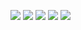 ![](http://github-profile-summary-cards.vercel.app/api/cards/profile-details?username=axsecq&theme=solarized_dark)
![](http://github-profile-summary-cards.vercel.app/api/cards/repos-per-language?username=axsecq&theme=solarized_dark) ![](http://github-profile-summary-cards.vercel.app/api/cards/most-commit-language?username=axsecq&theme=solarized_dark)
![](http://github-profile-summary-cards.vercel.app/api/cards/stats?username=axsecq&theme=solarized_dark) ![](http://github-profile-summary-cards.vercel.app/api/cards/productive-time?username=axsecq&theme=solarized_dark&utcOffset=8)
